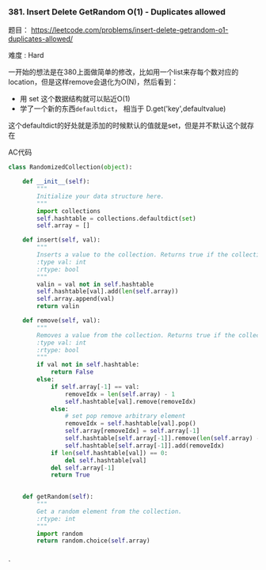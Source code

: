 ### 381. Insert Delete GetRandom O(1) - Duplicates allowed



题目： 
<https://leetcode.com/problems/insert-delete-getrandom-o1-duplicates-allowed/>



难度 : Hard



一开始的想法是在380上面做简单的修改，比如用一个list来存每个数对应的location，但是这样remove会退化为O(N)，然后看到：

- 用 set 这个数据结构就可以贴近O(1)
- 学了一个新的东西`defaultdict`， 相当于 D.get('key',defaultvalue)



这个defaultdict的好处就是添加的时候默认的值就是set，但是并不默认这个就存在



AC代码

```py
class RandomizedCollection(object):

    def __init__(self):
        """
        Initialize your data structure here.
        """
        import collections
        self.hashtable = collections.defaultdict(set)
        self.array = []

    def insert(self, val):
        """
        Inserts a value to the collection. Returns true if the collection did not already contain the specified element.
        :type val: int
        :rtype: bool
        """
        valin = val not in self.hashtable
        self.hashtable[val].add(len(self.array))
        self.array.append(val)
        return valin 

    def remove(self, val):
        """
        Removes a value from the collection. Returns true if the collection contained the specified element.
        :type val: int
        :rtype: bool
        """
        if val not in self.hashtable:
            return False
        else:
            if self.array[-1] == val:
                removeIdx = len(self.array) - 1
                self.hashtable[val].remove(removeIdx)
            else:
                # set pop remove arbitrary element
                removeIdx = self.hashtable[val].pop()
                self.array[removeIdx] = self.array[-1]
                self.hashtable[self.array[-1]].remove(len(self.array) - 1)
                self.hashtable[self.array[-1]].add(removeIdx)
            if len(self.hashtable[val]) == 0:
                del self.hashtable[val]
            del self.array[-1]
            return True
        

    def getRandom(self):
        """
        Get a random element from the collection.
        :rtype: int
        """
        import random
        return random.choice(self.array)
        
```

`